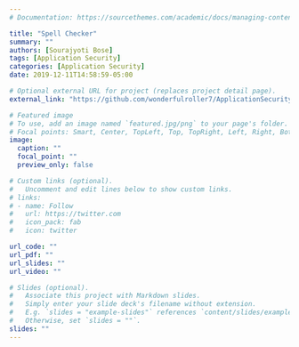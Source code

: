 ```yaml
---
# Documentation: https://sourcethemes.com/academic/docs/managing-content/

title: "Spell Checker"
summary: ""
authors: [Sourajyoti Bose]
tags: [Application Security]
categories: [Application Security]
date: 2019-12-11T14:58:59-05:00

# Optional external URL for project (replaces project detail page).
external_link: "https://github.com/wonderfulroller7/ApplicationSecurityAssignment1"

# Featured image
# To use, add an image named `featured.jpg/png` to your page's folder.
# Focal points: Smart, Center, TopLeft, Top, TopRight, Left, Right, BottomLeft, Bottom, BottomRight.
image:
  caption: ""
  focal_point: ""
  preview_only: false

# Custom links (optional).
#   Uncomment and edit lines below to show custom links.
# links:
# - name: Follow
#   url: https://twitter.com
#   icon_pack: fab
#   icon: twitter

url_code: ""
url_pdf: ""
url_slides: ""
url_video: ""

# Slides (optional).
#   Associate this project with Markdown slides.
#   Simply enter your slide deck's filename without extension.
#   E.g. `slides = "example-slides"` references `content/slides/example-slides.md`.
#   Otherwise, set `slides = ""`.
slides: ""
---
```

